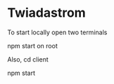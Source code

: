 # Twiadastrom

To start locally open two terminals

npm start on root 

Also, cd client

npm start 
